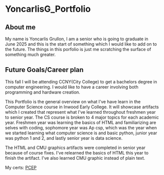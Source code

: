 # YoncarlisG_Portfolio
## About me
My name is Yoncarlis Grullon, I am a senior who is going to graduate in June 2025 and this is the start of something which I would like to add on to the future. The things in this porfolio is just me scratching the surface of something much greater.  
## Future Goals/Career plan
This fall I will be attending CCNY(City College) to get a bachelors degree in computer engineering. I would like to have a career involving both programming and hardware creation.  

This Portfolio is the general overview on what I've have learn in the Computer Science course in Inwood Early College. It will showcase artifacts which I created that represent what I've learned throughout freshmen year to senior year. The CS course is broken to 4 major topics for each academic year. Freshmen year was learning the basics of HTML and familiarizing are selves with coding, sophomore year was Ap csp, which was the year when we started learning what computer science is and basic python, junior year was python 1 and 2, and lastly senior year is data science.

The HTML and CMU graphics artifacts were completed in senior year because of course fixes. I've relearned the basics of HTML this year to finish the artifact. I've also learned CMU graphic instead of plain text. 

My certs:
[PCEP](https://github.com/YoncarlisGrullon/YoncarlisG_Portfolio/blob/main/PCEP_Certificate_Grullon_Yoncarlis.pdf)



